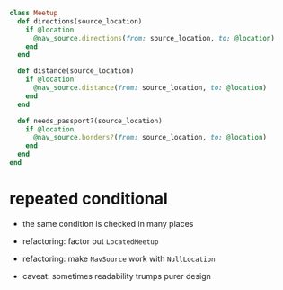 ```ruby
class Meetup
  def directions(source_location)
    if @location
      @nav_source.directions(from: source_location, to: @location)
    end
  end

  def distance(source_location)
    if @location
      @nav_source.distance(from: source_location, to: @location)
    end
  end

  def needs_passport?(source_location)
    if @location
      @nav_source.borders?(from: source_location, to: @location)
    end
  end
end
```


# repeated conditional

* the same condition is checked in many places
<!-- .element: class="fragment" -->
* refactoring: factor out `LocatedMeetup`
<!-- .element: class="fragment" -->

* refactoring: make `NavSource` work with `NullLocation`
<!-- .element: class="fragment" -->

* caveat: sometimes readability trumps purer design
<!-- .element: class="fragment" -->
